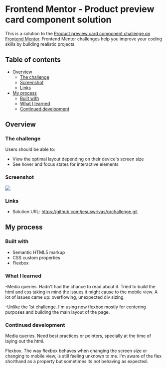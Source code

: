 # Frontend Mentor - Product preview card component solution

This is a solution to the [Product preview card component challenge on Frontend Mentor](https://www.frontendmentor.io/challenges/product-preview-card-component-GO7UmttRfa). Frontend Mentor challenges help you improve your coding skills by building realistic projects. 

## Table of contents

- [Overview](#overview)
  - [The challenge](#the-challenge)
  - [Screenshot](#screenshot)
  - [Links](#links)
- [My process](#my-process)
  - [Built with](#built-with)
  - [What I learned](#what-i-learned)
  - [Continued development](#continued-development)
 


## Overview

### The challenge

Users should be able to:

- View the optimal layout depending on their device's screen size
- See hover and focus states for interactive elements

### Screenshot

![](.images/challenge-solution.png)


### Links

- Solution URL: https://github.com/jesuswrivas/qrchallenge.git

## My process

### Built with

- Semantic HTML5 markup
- CSS custom properties
- Flexbox


### What I learned

-Media queries. Hadn't had the chance to read about it. Tried to build the html and css taking in mind the issues it might cause to the mobile view. A lot of issues came up: overflowing, unexpected div sizing.

-Unlike the 1st challenge. I'm using now flexbox mostly for centering purposes and building the main layout of the page.



### Continued development

Media queries. Need best practices or pointers, specially at the time of laying out the html.

Flexbox. The way flexbox behaves when changing the screen size or changing to mobile view, is still feeling unknown to me. I'm aware of the flex shorthand as a property but sometimes its not behaving as expected.


